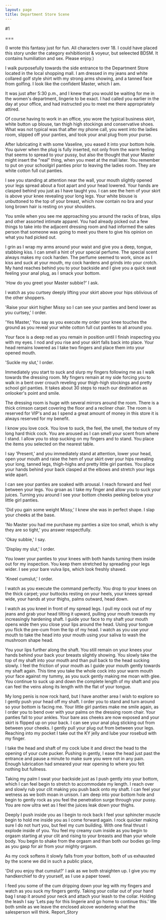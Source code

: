 ```yaml
---
layout: page
title: Department Store Scene
---
```

#1 

===

(I wrote this fantasy just for fun. All characters over 18. I could have placed this story under the category exhibitionist & voyeur, but seleected BDSM. It contains humiliation and sex. Please enjoy.) 

I walk purposefully towards the side entrance to the Department Store located in the local shopping mall. I am dressed in my jeans and white collared golf style shirt with my strong arms showing, and a tanned face from golfing. I look like the confident Master, which I am. 

It was just after 5:30 p.m., and I knew that you would be waiting for me in the women's department, lingerie to be exact. I had called you earlier in the day at your office, and had instructed you to meet me there appropriately attired. 

Of course having to work in an office, you wore the typical business skirt, white button up blouse, tan thigh high stockings and conservative shoes. What was not typical was that after my phone call, you went into the ladies room, slipped off your panties, and took your anal plug from your purse. 

After lubricating it with some Vaseline, you eased it into your bottom hole. You quiver when the plug is fully inserted, not only from the warm feeling that seems to spread to your pussy, but also the thought that your Master might insert the "real" thing, when you meet at the mall later. You remember to put on your schoolgirl panties prior to leaving the ladies room. They are white cotton full cut panties. 

I see you standing at attention near the wall, your mouth slightly opened your legs spread about a foot apart and your head lowered. Your hands are clasped behind you just as I have taught you. I can see the hem of your skirt is above your knee revealing your long legs. Your white blouse is unbuttoned to the top of your breast, which now contain no bra and your long brown hair is resting on your shoulders. 

You smile when you see me approaching you around the racks of bras, slips and other assorted intimate apparel. You had already picked out a few things to take into the adjacent dressing room and had informed the sales person that someone was going to meet you there to give his opinion on what you had picked out. 

I grin as I wrap my arms around your waist and give you a deep, tongue, stabbing kiss. I can smell a hint of your special perfume. The special scent always makes my cock harden. The perfume seemed to work, since as I kiss and suck at your mouth, my cock hardens and grinds into your crotch. My hand reaches behind you to your backside and I give you a quick swat feeling your anal plug, as I smack your bottom. 

'How do you greet your Master subbie?' I ask. 

I watch as you curtsey deeply lifting your skirt above your hips oblivious of the other shoppers. 

'Raise your skirt higher Missy so I can see your panties and bend lower as you curtsey,' I order. 

'Yes Master,' You say as you execute my order your knee touches the ground as you reveal your white cotton full cut panties to all around you. 

Your face is a deep red as you remain in position until I finish inspecting you with my eyes. I nod and you rise and your skirt falls back into place. Your head remains lowered as I take two fingers and place them into your opened mouth. 

'Suckle my slut,' I order. 

Immediately you start to suck and slurp my fingers following me as I walk towards the dressing room. My fingers remain at my side forcing you to walk in a bent over crouch reveling your thigh-high stockings and pretty school girl panties. It takes about 30 steps to reach our destination as onlooker's point and smile. 

The dressing room is huge with several mirrors around the room. There is a thick crimson carpet covering the floor and a recliner chair. The room is reserved for VIP's and as I spend a great amount of money in this store it is always reserved for my benefit. 

I know you love cock. You love to suck, the feel, the smell, the texture of my long hard thick cock. You are aroused as I can smell your scent from where I stand. I allow you to stop sucking on my fingers and to stand. You place the items you selected on the nearest table. 

I say 'Present,' and you immediately stand at attention, lower your head, open your mouth and raise the hem of your skirt over your hips revealing your long, tanned legs, thigh-highs and pretty little girl panties. You place your hands behind your back clasped at the elbows and stretch your legs wide apart. 

I can see your panties are soaked with arousal. I reach forward and feel between your legs. You groan as I take my finger and allow you to suck your juices. Turning you around I see your bottom cheeks peeking below your little girl panties. 

'Did you gain some weight Missy,' I knew she was in perfect shape. I slap your cheeks at the base. 

'No Master you had me purchase my panties a size too small, which is why they are so tight,' you answer respectfully. 

'Okay subbie,' I say. 

'Display my slut,' I order. 

You lower your panties to your knees with both hands turning them inside out for my inspection. You keep them stretched by spreading your legs wider. I see your bare vulva lips, which look freshly shaved. 

'Kneel cumslut,' I order. 

I watch as you execute the command perfectly. You drop to your knees on the thick carpet; your buttocks resting on your heels, your knees spread wide, your hands at your thighs, palms outward, head down. 

I watch as you kneel in front of my spread legs. I pull my cock out of my jeans and grab your head tilting it upward, pulling your mouth towards my increasingly hardening shaft. I guide your face to my shaft your mouth opens wide then you close your lips around the head. Using your tongue you flick the pre-cum from the tip of my head. I watch as you use your mouth to take the head into your mouth using your saliva to wash the mushroom shape head. 

You your lips further along the shaft. You still remain on your knees your hands behind your back your breasts slightly showing. You slowly take the top of my shaft into your mouth and than pull back to the head sucking slowly. I feel the friction of your mouth as I guide your mouth gently towards my shaft again. This time you take the whole cock into your warm mouth your face against my tummy, as you suck gently making me moan with glee. You continue to suck up and down the complete length of my shaft and you can feel the veins along its length with the flat of your tongue. 

My long penis is now rock hard, but I have another area I wish to explore so I gently push your head off my shaft. I order you to stand and turn around so your bottom is facing me. Your little girl panties make me smile again, as I order you to bend over with your palms on the dressing room chair. Your panties fall to your ankles. Your bare ass cheeks are now exposed and your skirt is flipped up on your back. I can see your anal plug sticking out from between your cheeks. I gently pull your plug out from between your legs. Reaching into my pocket I take out the KY jelly and lube your rosebud with my finger. 

I take the head and shaft of my cock lube it and direct the head to the opening of your cute pucker. Pushing in gently, I ease the head just past the entrance and pause a minute to make sure you were not in any pain. Enough lubrication had smeared your rear opening to where you felt nothing but fullness. 

Taking my palm I swat your backside just as I push gently into your bottom, which I can feel begin to stretch to accommodate my length. I reach over and slowly rub your clit making you push back onto my shaft. I can feel your wetness as we both moan in unison. I am deep into your bottom hole and begin to gently rock as you feel the penetration surge through your pussy. You are now ultra wet as I feel the juices leak down your thighs. 

Deeply I push inside you as I begin to rock back I feel your sphincter muscle begin to hold me inside you as I come forward again. I rock quicker making sure I do not hurt you, but feel my cum building. With one final thrust I explode inside of you. You feel my creamy cum inside as you begin to orgasm starting at your clit and rising to your breasts and than your whole body. You begin to shake from the orgasm and than both our bodies go limp as you gasp for air from your mighty orgasm. 

As my cock softens it slowly falls from your bottom, both of us exhausted by the scene we did in such a public place, 

'Did you enjoy that cumslut?' I ask as we both straighten up. I give you my handkerchief to dry yourself, as I use a paper towel. 

I feed you some of the cum dripping down your leg with my fingers and watch as you suck my fingers gently. Taking your collar out of your hand bag I snap it around your neck and attach your leash to the collar. Holding the leash I say 'Lets pay for this lingerie and go home to continue this.' We both smile as we leave the enclosed alcove wondering what the salesperson will think. Report_Story 
